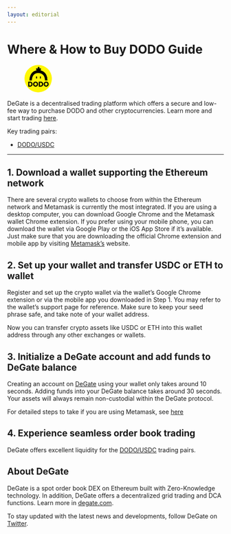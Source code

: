 ```yaml
---
layout: editorial
---
```


# Where & How to Buy DODO Guide

<figure><img src="../.gitbook/assets/dodo_0x43dfc4159d86f3a37a5a4b3d4580b888ad7d4ddd.png" alt="" width="64" style="border-radius: 50%;"><figcaption></figcaption></figure>

DeGate is a decentralised trading platform which offers a secure and low-fee way to purchase DODO and other cryptocurrencies. Learn more and start trading [here](https://app.degate.com/trade/USDC/0x43dfc4159d86f3a37a5a4b3d4580b888ad7d4ddd?utm_source=howtobuy).&#x20;

Key trading pairs:

* [DODO/USDC](https://app.degate.com/trade/USDC/DODO?utm_source=howtobuy)

***

## 1. Download a wallet supporting the Ethereum network

There are several crypto wallets to choose from within the Ethereum network and Metamask is currently the most integrated. If you are using a desktop computer, you can download Google Chrome and the Metamask wallet Chrome extension. If you prefer using your mobile phone, you can download the wallet via Google Play or the iOS App Store if it’s available. Just make sure that you are downloading the official Chrome extension and mobile app by visiting [Metamask’s](https://metamask.io/) website.

## 2. Set up your wallet and transfer USDC or ETH to wallet

Register and set up the crypto wallet via the wallet’s Google Chrome extension or via the mobile app you downloaded in Step 1. You may refer to the wallet’s support page for reference. Make sure to keep your seed phrase safe, and take note of your wallet address.&#x20;

Now you can transfer crypto assets like USDC or ETH into this wallet address through any other exchanges or wallets.

## 3. Initialize a DeGate account and add funds to DeGate balance

Creating an account on [DeGate](https://app.degate.com/?utm_source=DODO_howtobuy) using your wallet only takes around 10 seconds. Adding funds into your DeGate balance takes around 30 seconds. Your assets will always remain non-custodial within the DeGate protocol.

For detailed steps to take if you are using Metamask, see [here](https://docs.degate.com/v/product_en/main-features/wallet-connectivity/metamask)

## 4. Experience seamless order book trading

DeGate offers excellent liquidity for the [DODO/USDC](https://app.degate.com/trade/USDC/DODO?utm_source=howtobuy) trading pairs.&#x20;

## About DeGate

DeGate is a spot order book DEX on Ethereum built with Zero-Knowledge technology. In addition, DeGate offers a decentralized grid trading and DCA functions. Learn more in [degate.com](https://degate.com/?utm_source=DODO_howtobuy).

To stay updated with the latest news and developments, follow DeGate on [Twitter](https://twitter.com/degatedex).
